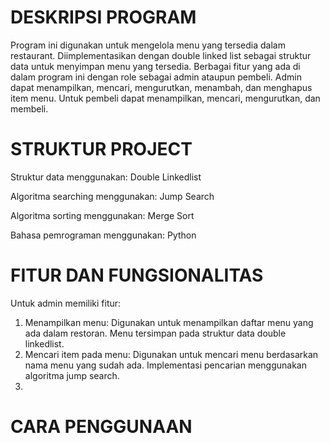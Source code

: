 # DESKRIPSI PROGRAM
Program ini digunakan untuk mengelola menu yang tersedia dalam restaurant. Diimplementasikan dengan double linked list sebagai struktur data untuk menyimpan menu yang tersedia. Berbagai fitur yang ada di dalam program ini dengan role sebagai admin ataupun pembeli. Admin dapat menampilkan, mencari, mengurutkan, menambah, dan menghapus item menu. Untuk pembeli dapat menampilkan, mencari, mengurutkan, dan membeli.

# STRUKTUR PROJECT
Struktur data menggunakan: Double Linkedlist

Algoritma searching menggunakan: Jump Search

Algoritma sorting menggunakan: Merge Sort

Bahasa pemrograman menggunakan: Python

# FITUR DAN FUNGSIONALITAS
Untuk admin memiliki fitur:
1. Menampilkan menu: Digunakan untuk menampilkan daftar menu yang ada dalam restoran. Menu tersimpan pada struktur data double linkedlist.
2. Mencari item pada menu: Digunakan untuk mencari menu berdasarkan nama menu yang sudah ada. Implementasi pencarian menggunakan algoritma jump search.
3. 

# CARA PENGGUNAAN
